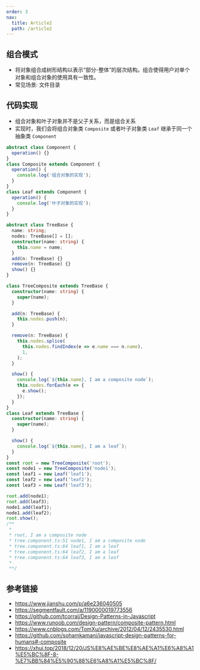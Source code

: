 ```yaml
---
order: 3
nav:
  title: Article2
  path: /article2
---
```


## 组合模式

- 将对象组合成树形结构以表示“部分-整体”的层次结构。组合使得用户对单个对象和组合对象的使用具有一致性。
- 常见场景: 文件目录

## 代码实现

- 组合对象和叶子对象并不是父子关系，而是组合关系
- 实现时，我们会将组合对象类 `Composite` 或者叶子对象类 `Leaf` 继承于同一个抽象类 `Component`

```typescript
abstract class Component {
  operation() {}
}
class Composite extends Component {
  operation() {
    console.log('组合对象的实现');
  }
}
class Leaf extends Component {
  operation() {
    console.log('叶子对象的实现');
  }
}
```

```typescript
abstract class TreeBase {
  name: string;
  nodes: TreeBase[] = [];
  constructor(name: string) {
    this.name = name;
  }
  add(n: TreeBase) {}
  remove(n: TreeBase) {}
  show() {}
}

class TreeComposite extends TreeBase {
  constructor(name: string) {
    super(name);
  }

  add(n: TreeBase) {
    this.nodes.push(n);
  }

  remove(n: TreeBase) {
    this.nodes.splice(
      this.nodes.findIndex(e => e.name === n.name),
      1,
    );
  }

  show() {
    console.log(`${this.name}, I am a composite node`);
    this.nodes.forEach(e => {
      e.show();
    });
  }
}
class Leaf extends TreeBase {
  constructor(name: string) {
    super(name);
  }

  show() {
    console.log(`${this.name}, I am a leaf`);
  }
}
const root = new TreeComposite('root');
const node1 = new TreeComposite('node1');
const leaf1 = new Leaf('leaf1');
const leaf2 = new Leaf('leaf2');
const leaf3 = new Leaf('leaf3');

root.add(node1);
root.add(leaf3);
node1.add(leaf1);
node1.add(leaf2);
root.show();
/**
 *
 * root, I am a composite node
 * tree.component.ts:51 node1, I am a composite node
 * tree.component.ts:64 leaf1, I am a leaf
 * tree.component.ts:64 leaf2, I am a leaf
 * tree.component.ts:64 leaf3, I am a leaf
 *
 **/
```

## 参考链接

- https://www.jianshu.com/p/a6e236040505
- https://segmentfault.com/a/1190000019773556
- https://github.com/tcorral/Design-Patterns-in-Javascript
- https://www.runoob.com/design-pattern/composite-pattern.html
- https://www.cnblogs.com/TomXu/archive/2012/04/12/2435530.html
- https://github.com/sohamkamani/javascript-design-patterns-for-humans#-composite
- https://xhui.top/2018/12/20/JS%E8%AE%BE%E8%AE%A1%E6%A8%A1%E5%BC%8F-8-%E7%BB%84%E5%90%88%E6%A8%A1%E5%BC%8F/
